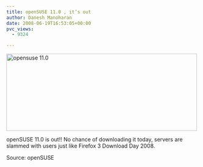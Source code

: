 ```yaml
---
title: openSUSE 11.0 , it’s out
author: Danesh Manoharan
date: 2008-06-19T16:53:05+00:00
pvc_views:
  - 9324

---
```

<img loading="lazy" class="alignnone size-full wp-image-626" style="border: 0pt none;" title="opensuse 11.0" src="/wp-content/uploads/2008/06/500px-opensuse11.png" alt="opensuse 11.0" width="500" height="203" srcset="/wp-content/uploads/2008/06/500px-opensuse11.png 510w, /wp-content/uploads/2008/06/500px-opensuse11-500x203.png 500w" sizes="(max-width: 500px) 100vw, 500px" />

openSUSE 11.0 is out!! No chance of downloading it today, servers are slammed with users just like Firefox 3 Download Day 2008.

Source: openSUSE